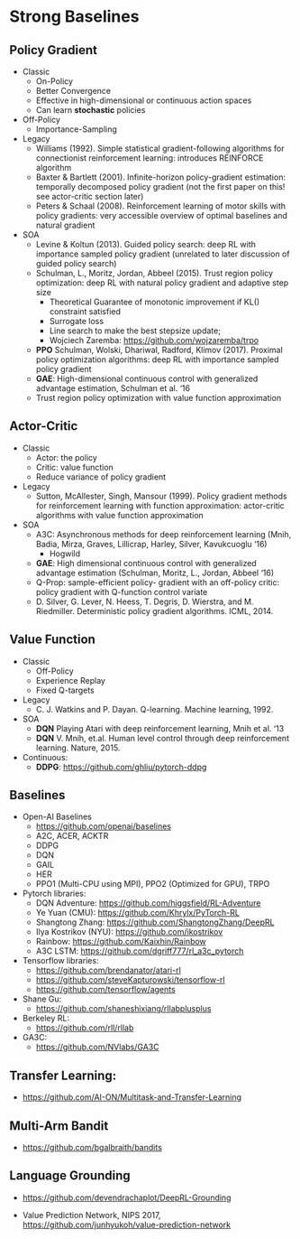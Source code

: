 # Strong Baselines

## Policy Gradient
- Classic
	- On-Policy
	- Better Convergence
	- Effective in high-dimensional or continuous action spaces
	- Can learn **stochastic** policies
- Off-Policy
	- Importance-Sampling
- Legacy
	- Williams (1992). Simple statistical gradient-following algorithms for connectionist
reinforcement learning: introduces REINFORCE algorithm
	- Baxter & Bartlett (2001). Infinite-horizon policy-gradient estimation: temporally decomposed policy gradient (not the first paper on this! see actor-critic section later)
	- Peters & Schaal (2008). Reinforcement learning of motor skills with policy gradients: very accessible overview of optimal baselines and natural gradient
- SOA
	- Levine & Koltun (2013). Guided policy search: deep RL with importance sampled policy
gradient (unrelated to later discussion of guided policy search)
	- Schulman, L., Moritz, Jordan, Abbeel (2015). Trust region policy optimization: deep RL with natural policy gradient and adaptive step size
		- Theoretical Guarantee of monotonic improvement if KL() constraint satisfied
		- Surrogate loss
		- Line search to make the best stepsize update;
		- Wojciech Zaremba: https://github.com/wojzaremba/trpo
	- **PPO** Schulman, Wolski, Dhariwal, Radford, Klimov (2017). Proximal policy optimization algorithms: deep RL with importance sampled policy gradient
	- **GAE**: High-dimensional continuous control with generalized advantage estimation, Schulman et al. ‘16
	- Trust region policy optimization with value function approximation

## Actor-Critic
- Classic
	- Actor: the policy
	- Critic: value function
	- Reduce variance of policy gradient
- Legacy
	- Sutton, McAllester, Singh, Mansour (1999). Policy gradient methods for reinforcement learning with function approximation: actor-critic algorithms with value function approximation
- SOA
	- A3C: Asynchronous methods for deep reinforcement learning (Mnih, Badia, Mirza, Graves, Lillicrap, Harley, Silver, Kavukcuoglu ‘16)
		- Hogwild
	- **GAE**: High dimensional continuous control with generalized advantage estimation (Schulman, Moritz, L., Jordan, Abbeel ‘16)
	- Q-Prop: sample-efficient policy- gradient with an off-policy critic: policy gradient with Q-function control variate
	- D. Silver, G. Lever, N. Heess, T. Degris, D. Wierstra, and M. Riedmiller. Deterministic policy gradient algorithms. ICML, 2014.

## Value Function
- Classic
	- Off-Policy
	- Experience Replay
	- Fixed Q-targets
- Legacy
	- C. J. Watkins and P. Dayan. Q-learning. Machine learning, 1992.
- SOA
	- **DQN** Playing Atari with deep reinforcement learning, Mnih et al. ‘13
	- **DQN** V. Mnih, et.al. Human level control through deep reinforcement learning. Nature, 2015.
- Continuous:
	- **DDPG**: https://github.com/ghliu/pytorch-ddpg

## Baselines
- Open-AI Baselines
	- https://github.com/openai/baselines
	- A2C, ACER, ACKTR
	- DDPG
	- DQN
	- GAIL
	- HER
	- PPO1 (Multi-CPU using MPI), PPO2 (Optimized for GPU), TRPO
- Pytorch libraries:
	- DQN Adventure: https://github.com/higgsfield/RL-Adventure
	- Ye Yuan (CMU): https://github.com/Khrylx/PyTorch-RL
	- Shangtong Zhang: https://github.com/ShangtongZhang/DeepRL
	- Ilya Kostrikov (NYU): https://github.com/ikostrikov
	- Rainbow: https://github.com/Kaixhin/Rainbow
	- A3C LSTM: https://github.com/dgriff777/rl_a3c_pytorch
- Tensorflow libraries:
	- https://github.com/brendanator/atari-rl
	- https://github.com/steveKapturowski/tensorflow-rl
	- https://github.com/tensorflow/agents
- Shane Gu:
	- https://github.com/shaneshixiang/rllabplusplus
- Berkeley RL:
	- https://github.com/rll/rllab
- GA3C:
	- https://github.com/NVlabs/GA3C

## Transfer Learning:
- https://github.com/AI-ON/Multitask-and-Transfer-Learning

## Multi-Arm Bandit
- https://github.com/bgalbraith/bandits

## Language Grounding
- https://github.com/devendrachaplot/DeepRL-Grounding

- Value Prediction Network, NIPS 2017, https://github.com/junhyukoh/value-prediction-network
